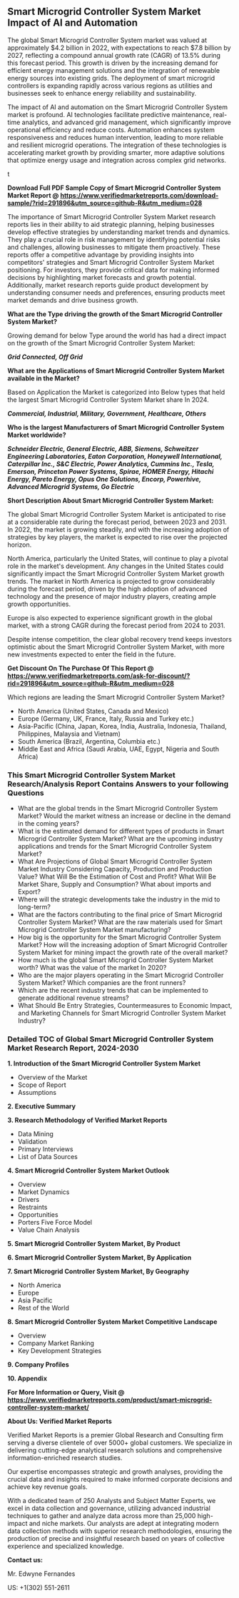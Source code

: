 <h2>Smart Microgrid Controller System Market Impact of AI and Automation</h2><p>The global Smart Microgrid Controller System market was valued at approximately $4.2 billion in 2022, with expectations to reach $7.8 billion by 2027, reflecting a compound annual growth rate (CAGR) of 13.5% during this forecast period. This growth is driven by the increasing demand for efficient energy management solutions and the integration of renewable energy sources into existing grids. The deployment of smart microgrid controllers is expanding rapidly across various regions as utilities and businesses seek to enhance energy reliability and sustainability.</p><p>The impact of AI and automation on the Smart Microgrid Controller System market is profound. AI technologies facilitate predictive maintenance, real-time analytics, and advanced grid management, which significantly improve operational efficiency and reduce costs. Automation enhances system responsiveness and reduces human intervention, leading to more reliable and resilient microgrid operations. The integration of these technologies is accelerating market growth by providing smarter, more adaptive solutions that optimize energy usage and integration across complex grid networks.</p>t</p><p id="" class=""><strong>Download Full PDF Sample Copy of Smart Microgrid Controller System Market Report @ <a href="https://www.verifiedmarketreports.com/download-sample/?rid=291896&utm_source=github-R&utm_medium=028" target="_blank">https://www.verifiedmarketreports.com/download-sample/?rid=291896&utm_source=github-R&utm_medium=028</a></strong></p><p>The importance of&nbsp;Smart Microgrid Controller System Market research reports lies in their ability to aid strategic planning, helping businesses develop effective strategies by understanding market trends and dynamics. They play a crucial role in risk management by identifying potential risks and challenges, allowing businesses to mitigate them proactively. These reports offer a competitive advantage by providing insights into competitors' strategies and Smart Microgrid Controller System Market positioning. For investors, they provide critical data for making informed decisions by highlighting market forecasts and growth potential. Additionally, market research reports guide product development by understanding consumer needs and preferences, ensuring products meet market demands and drive business growth.</p><p><strong>What are the&nbsp;Type driving the growth of the Smart Microgrid Controller System Market?</strong></p><p id="" class="">Growing demand for below Type around the world has had a direct impact on the growth of the Smart Microgrid Controller System Market:</p><em><strong>Grid Connected, Off Grid</strong></em></p><strong>What are the&nbsp;Applications&nbsp;of Smart Microgrid Controller System Market available in the Market?</strong></p><p id="" class="">Based on Application the Market is categorized into Below types that held the largest Smart Microgrid Controller System Market share In 2024.</p><em><strong>Commercial, Industrial, Military, Government, Healthcare, Others</strong></em></p><strong>Who is the largest Manufacturers of Smart Microgrid Controller System Market worldwide?</strong></p><p><em><strong>Schneider Electric, General Electric, ABB, Siemens, Schweitzer Engineering Laboratories, Eaton Corporation, Honeywell International, Caterpillar Inc., S&C Electric, Power Analytics, Cummins Inc., Tesla, Emerson, Princeton Power Systems, Spirae, HOMER Energy, Hitachi Energy, Pareto Energy, Opus One Solutions, Encorp, Powerhive, Advanced Microgrid Systems, Go Electric</strong></em></p><p id="" class=""><strong>Short Description About Smart Microgrid Controller System Market:</strong></p><p>The global Smart Microgrid Controller System Market is anticipated to rise at a considerable rate during the forecast period, between 2023 and 2031. In 2022, the market is growing steadily, and with the increasing adoption of strategies by key players, the market is expected to rise over the projected horizon.</p><p>North America, particularly the United States, will continue to play a pivotal role in the market's development. Any changes in the United States could significantly impact the Smart Microgrid Controller System Market growth trends. The market in North America is projected to grow considerably during the forecast period, driven by the high adoption of advanced technology and the presence of major industry players, creating ample growth opportunities.</p><p>Europe is also expected to experience significant growth in the global market, with a strong CAGR during the forecast period from 2024 to 2031.</p><p>Despite intense competition, the clear global recovery trend keeps investors optimistic about the Smart Microgrid Controller System Market, with more new investments expected to enter the field in the future.</p><p id="" class=""><strong>Get Discount On The Purchase Of This Report @ <a href="https://www.verifiedmarketreports.com/ask-for-discount/?rid=291896&utm_source=github-R&utm_medium=028" target="_blank">https://www.verifiedmarketreports.com/ask-for-discount/?rid=291896&utm_source=github-R&utm_medium=028</a></strong></p>Which regions are leading the Smart Microgrid Controller System Market?</p><ul><li>North America (United States, Canada and Mexico)</li><li>Europe (Germany, UK, France, Italy, Russia and Turkey etc.)</li><li>Asia-Pacific (China, Japan, Korea, India, Australia, Indonesia, Thailand, Philippines, Malaysia and Vietnam)</li><li>South America (Brazil, Argentina, Columbia etc.)</li><li>Middle East and Africa (Saudi Arabia, UAE, Egypt, Nigeria and South Africa)</li></ul><h3 id="" class="">This Smart Microgrid Controller System Market Research/Analysis Report Contains Answers to your following Questions</h3><ul><li>What are the global trends in the Smart Microgrid Controller System Market? Would the market witness an increase or decline in the demand in the coming years?</li><li>What is the estimated demand for different types of products in Smart Microgrid Controller System Market? What are the upcoming industry applications and trends for the Smart Microgrid Controller System Market?</li><li>What Are Projections of Global Smart Microgrid Controller System Market Industry Considering Capacity, Production and Production Value? What Will Be the Estimation of Cost and Profit? What Will Be Market Share, Supply and Consumption? What about imports and Export?</li><li>Where will the strategic developments take the industry in the mid to long-term?</li><li>What are the factors contributing to the final price of Smart Microgrid Controller System Market? What are the raw materials used for Smart Microgrid Controller System Market manufacturing?</li><li>How big is the opportunity for the Smart Microgrid Controller System Market? How will the increasing adoption of Smart Microgrid Controller System Market for mining impact the growth rate of the overall market?</li><li>How much is the global Smart Microgrid Controller System Market worth? What was the value of the market In 2020?</li><li>Who are the major players operating in the Smart Microgrid Controller System Market? Which companies are the front runners?</li><li>Which are the recent industry trends that can be implemented to generate additional revenue streams?</li><li>What Should Be Entry Strategies, Countermeasures to Economic Impact, and Marketing Channels for Smart Microgrid Controller System Market Industry?</li></ul><h3 id="" class="">Detailed TOC of Global Smart Microgrid Controller System Market Research Report, 2024-2030</h3><p id="" class=""><strong>1. Introduction of the Smart Microgrid Controller System Market</strong></p><ul><li>Overview of the Market</li><li>Scope of Report</li><li>Assumptions</li></ul><p id="" class=""><strong>2. Executive Summary</strong></p><p id="" class=""><strong>3. Research Methodology of Verified Market Reports</strong></p><ul><li>Data Mining</li><li>Validation</li><li>Primary Interviews</li><li>List of Data Sources</li></ul><p id="" class=""><strong>4. Smart Microgrid Controller System Market Outlook</strong></p><ul><li>Overview</li><li>Market Dynamics</li><li>Drivers</li><li>Restraints</li><li>Opportunities</li><li>Porters Five Force Model</li><li>Value Chain Analysis</li></ul><p id="" class=""><strong>5. Smart Microgrid Controller System Market, By Product</strong></p><p id="" class=""><strong>6. Smart Microgrid Controller System Market, By Application</strong></p><p id="" class=""><strong>7. Smart Microgrid Controller System Market, By Geography</strong></p><ul><li>North America</li><li>Europe</li><li>Asia Pacific</li><li>Rest of the World</li></ul><p id="" class=""><strong>8. Smart Microgrid Controller System Market Competitive Landscape</strong></p><ul><li>Overview</li><li>Company Market Ranking</li><li>Key Development Strategies</li></ul><p id="" class=""><strong>9. Company Profiles</strong></p><p id="" class=""><strong>10. Appendix</strong></p><p id="" class=""><strong>For More Information or Query, Visit @ <a href="https://www.verifiedmarketreports.com/product/smart-microgrid-controller-system-market/" target="_blank">https://www.verifiedmarketreports.com/product/smart-microgrid-controller-system-market/</a></strong></p><p id="" class=""><strong>About Us: Verified Market Reports</strong></p><p id="" class="">Verified Market Reports is a premier Global Research and Consulting firm serving a diverse clientele of over 5000+ global customers. We specialize in delivering cutting-edge analytical research solutions and comprehensive information-enriched research studies.</p><p id="" class="">Our expertise encompasses strategic and growth analyses, providing the crucial data and insights required to make informed corporate decisions and achieve key revenue goals.</p><p id="" class="">With a dedicated team of 250 Analysts and Subject Matter Experts, we excel in data collection and governance, utilizing advanced industrial techniques to gather and analyze data across more than 25,000 high-impact and niche markets. Our analysts are adept at integrating modern data collection methods with superior research methodologies, ensuring the production of precise and insightful research based on years of collective experience and specialized knowledge.</p><p id="" class=""><strong>Contact us:</strong></p><p id="" class="">Mr. Edwyne Fernandes</p><p id="" class="">US: +1(302) 551-2611</p>